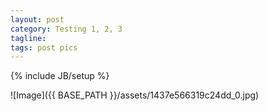 ```yaml
---
layout: post
category: Testing 1, 2, 3
tagline: 
tags: post pics
---
```

{% include JB/setup %}



 ![Image]({{ BASE_PATH }}/assets/1437e566319c24dd_0.jpg)
